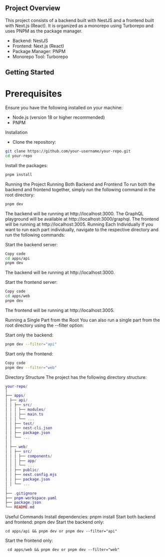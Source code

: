## Project Overview

This project consists of a backend built with NestJS and a frontend built with Next.js (React). It is organized as a monorepo using Turborepo and uses PNPM as the package manager.

- Backend: NestJS
- Frontend: Next.js (React)
- Package Manager: PNPM
- Monorepo Tool: Turborepo

## Getting Started

# Prerequisites

Ensure you have the following installed on your machine:

- Node.js (version 18 or higher recommended)
- PNPM

Installation

- Clone the repository:

```bash
git clone https://github.com/your-username/your-repo.git
cd your-repo
```

Install the packages:

```bash
pnpm install
```

Running the Project
Running Both Backend and Frontend
To run both the backend and frontend together, simply run the following command in the root directory:

```bash
pnpm dev
```

The backend will be running at http://localhost:3000.
The GraphQL playground will be available at http://localhost:3000/graphql.
The frontend will be running at http://localhost:3005.
Running Each Individually
If you want to run each part individually, navigate to the respective directory and run the following commands:

Start the backend server:

```bash
Copy code
cd apps/api
pnpm dev
```

The backend will be running at http://localhost:3000.

Start the frontend server:

```bash
Copy code
cd apps/web
pnpm dev
```

The frontend will be running at http://localhost:3005.

Running a Single Part from the Root
You can also run a single part from the root directory using the --filter option:

Start only the backend:

```bash
pnpm dev --filter="api"
```

Start only the frontend:

```bash
Copy code
pnpm dev --filter="web"
```

Directory Structure
The project has the following directory structure:

```lua
your-repo/
│
├── apps/
│ ├── api/
│ │ ├── src/
│ │ │ ├── modules/
│ │ │ ├── main.ts
│ │ │ └── ...
│ │ ├── test/
│ │ ├── nest-cli.json
│ │ ├── package.json
│ │ └── ...
│ │
│ ├── web/
│ │ ├── src/
│ │ │ ├── components/
│ │ │ ├── app/
│ │ │ └── ...
│ │ ├── public/
│ │ ├── next.config.mjs
│ │ ├── package.json
│ │ └── ...
│
├── .gitignore
├── pnpm-workspace.yaml
├── package.json
└── README.md
```

Useful Commands
Install dependencies: pnpm install
Start both backend and frontend: pnpm dev
Start the backend only:

```
cd apps/api && pnpm dev or pnpm dev --filter="api"
```

Start the frontend only:

```
 cd apps/web && pnpm dev or pnpm dev --filter="web"
```
